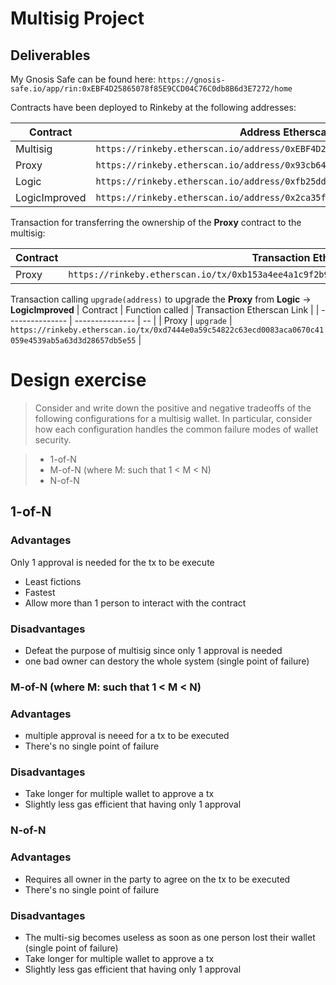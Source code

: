 # Multisig Project

## Deliverables

My Gnosis Safe can be found here: `https://gnosis-safe.io/app/rin:0xEBF4D25865078f85E9CCD04C76C0db8B6d3E7272/home`

Contracts have been deployed to Rinkeby at the following addresses:

| Contract | Address Etherscan Link | Transaction Etherscan Link |
| -------- | ------- | --------- |
| Multisig | `https://rinkeby.etherscan.io/address/0xEBF4D25865078f85E9CCD04C76C0db8B6d3E7272` | `https://rinkeby.etherscan.io/tx/0x4ef8cd56888bb8903de3d881e5587c6926ad152de79f5d81cf3dc96eaac23c69` |
| Proxy | `https://rinkeby.etherscan.io/address/0x93cb644d000610b735baa7dfe2cccc82e7e9d858` | `https://rinkeby.etherscan.io/tx/0x1dc4d4c246cf10efe1aae32af3231be63751c7937f029c00e8a4cb2fb63581ed`|
| Logic | `https://rinkeby.etherscan.io/address/0xfb25dd785353d5483fd600fc87b0148c9771a7ce` | `https://rinkeby.etherscan.io/tx/0x35128fd0ddcee43b80af33f0731674eedec9a2d902c00fb8c54974b27f9084c9` |
| LogicImproved | `https://rinkeby.etherscan.io/address/0x2ca35f05f1c0028462dc9730ee77fa296f873458` | `https://rinkeby.etherscan.io/tx/0xcdff30cb81023a533cd26b19b0114e5ba98265e11aeb16aab3b4842da83f5bf4` |

Transaction for transferring the ownership of the **Proxy** contract to the multisig:

| Contract | Transaction Etherscan Link |
| -------- | -- |
| Proxy | `https://rinkeby.etherscan.io/tx/0xb153a4ee4a1c9f2b9418a0fe838d01d39a86d1ff37489248bdd1f88405ea468a` |

Transaction calling `upgrade(address)` to upgrade the **Proxy** from **Logic** -> **LogicImproved**
| Contract | Function called | Transaction Etherscan Link |
| --------------- | --------------- | -- |
| Proxy | `upgrade` | `https://rinkeby.etherscan.io/tx/0xd7444e0a59c54822c63ecd0083aca0670c41059e4539ab5a63d3d28657db5e55` |

# Design exercise

> Consider and write down the positive and negative tradeoffs of the following configurations for a multisig wallet. In particular, consider how each configuration handles the common failure modes of wallet security.

> - 1-of-N
> - M-of-N (where M: such that 1 < M < N)
> - N-of-N

## 1-of-N

### Advantages
Only 1 approval is needed for the tx to be execute
* Least fictions
* Fastest
* Allow more than 1 person to interact with the contract

### Disadvantages

* Defeat the purpose of multisig since only 1 approval is needed
* one bad owner can destory the whole system (single point of failure)

### M-of-N (where M: such that 1 < M < N)

### Advantages

* multiple approval is neeed for a tx to be executed
* There's no single point of failure

### Disadvantages

* Take longer for multiple wallet to approve a tx
* Slightly less gas efficient that having only 1 approval

### N-of-N

### Advantages

* Requires all owner in the party to agree on the tx to be executed
* There's no single point of failure

### Disadvantages

* The multi-sig becomes useless as soon as one person lost their wallet (single point of failure)
* Take longer for multiple wallet to approve a tx
* Slightly less gas efficient that having only 1 approval
